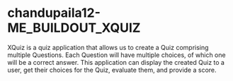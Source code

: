 # chandupaila12-ME_BUILDOUT_XQUIZ
 XQuiz is a quiz application that allows us to create a Quiz comprising multiple Questions. Each Question will have multiple choices, of which one will be a correct answer. This application can display the created Quiz to a user, get their choices for the Quiz, evaluate them, and provide a score.
